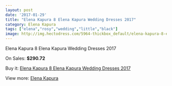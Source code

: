 ```yaml
---
layout: post
date: '2017-01-29'
title: "Elena Kapura 8 Elena Kapura Wedding Dresses 2017"
category: Elena Kapura
tags: ["elena","rosy","wedding","little","black"]
image: http://img.hectodress.com/5964-thickbox_default/elena-kapura-8-elena-kapura-wedding-dresses-2013.jpg
---
```

Elena Kapura 8 Elena Kapura Wedding Dresses 2017

On Sales: **$290.72**
<a href="https://www.hectodress.com/elena-kapura/2922-elena-kapura-8-elena-kapura-wedding-dresses-2013.html"><amp-img layout="responsive" width="600" height="600" src="//img.hectodress.com/5964-thickbox_default/elena-kapura-8-elena-kapura-wedding-dresses-2013.jpg" alt="Elena Kapura 8 Elena Kapura Wedding Dresses 2017 0" /></a>
<a href="https://www.hectodress.com/elena-kapura/2922-elena-kapura-8-elena-kapura-wedding-dresses-2013.html"><amp-img layout="responsive" width="600" height="600" src="//img.hectodress.com/5965-thickbox_default/elena-kapura-8-elena-kapura-wedding-dresses-2013.jpg" alt="Elena Kapura 8 Elena Kapura Wedding Dresses 2017 1" /></a>

Buy it: [Elena Kapura 8 Elena Kapura Wedding Dresses 2017](https://www.hectodress.com/elena-kapura/2922-elena-kapura-8-elena-kapura-wedding-dresses-2013.html "Elena Kapura 8 Elena Kapura Wedding Dresses 2017")

View more: [Elena Kapura](https://www.hectodress.com/51-elena-kapura "Elena Kapura")